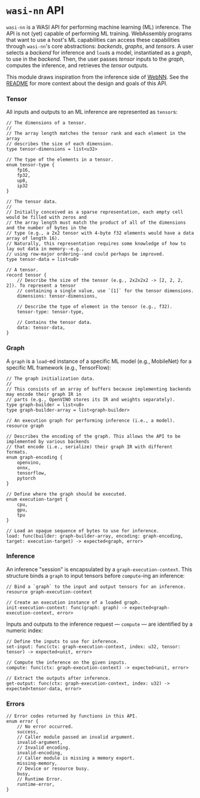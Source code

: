 # `wasi-nn` API

`wasi-nn` is a WASI API for performing machine learning (ML) inference. The API is not (yet) capable
of performing ML training. WebAssembly programs that want to use a host's ML capabilities can access
these capabilities through `wasi-nn`'s core abstractions: _backends_, _graphs_, and _tensors_. A
user selects a _backend_ for inference and `load`s a model, instantiated as a _graph_, to use in the
_backend_. Then, the user passes _tensor_ inputs to the _graph_, computes the inference, and
retrieves the _tensor_ outputs.

This module draws inspiration from the inference side of
[WebNN](https://webmachinelearning.github.io/webnn/#api). See the
[README](https://github.com/WebAssembly/wasi-nn/blob/main/README.md) for more context about the
design and goals of this API.

### Tensor

All inputs and outputs to an ML inference are represented as `tensor`s:

```wit
// The dimensions of a tensor.
//
// The array length matches the tensor rank and each element in the array
// describes the size of each dimension.
type tensor-dimensions = list<u32>

// The type of the elements in a tensor.
enum tensor-type {
    fp16,
    fp32,
    up8,
    ip32
}

// The tensor data.
//
// Initially conceived as a sparse representation, each empty cell would be filled with zeros and
// the array length must match the product of all of the dimensions and the number of bytes in the
// type (e.g., a 2x2 tensor with 4-byte f32 elements would have a data array of length 16).
// Naturally, this representation requires some knowledge of how to lay out data in memory--e.g.,
// using row-major ordering--and could perhaps be improved.
type tensor-data = list<u8>

// A tensor.
record tensor {
    // Describe the size of the tensor (e.g., 2x2x2x2 -> [2, 2, 2, 2]). To represent a tensor
    // containing a single value, use `[1]` for the tensor dimensions.
    dimensions: tensor-dimensions,

    // Describe the type of element in the tensor (e.g., f32).
    tensor-type: tensor-type,

    // Contains the tensor data.
    data: tensor-data,
}
```

### Graph

A `graph` is a `load`-ed instance of a specific ML model (e.g., MobileNet) for a specific ML
framework (e.g., TensorFlow):

```wit
// The graph initialization data.
//
// This consists of an array of buffers because implementing backends may encode their graph IR in
// parts (e.g., OpenVINO stores its IR and weights separately).
type graph-builder = list<u8>
type graph-builder-array = list<graph-builder>

// An execution graph for performing inference (i.e., a model).
resource graph

// Describes the encoding of the graph. This allows the API to be implemented by various backends
// that encode (i.e., serialize) their graph IR with different formats.
enum graph-encoding {
    openvino,
    onnx,
    tensorflow,
    pytorch
}

// Define where the graph should be executed.
enum execution-target {
    cpu,
    gpu,
    tpu
}

// Load an opaque sequence of bytes to use for inference.
load: func(builder: graph-builder-array, encoding: graph-encoding, target: execution-target) -> expected<graph, error>
```

### Inference

An inference "session" is encapsulated by a `graph-execution-context`. This structure binds a
`graph` to input tensors before `compute`-ing an inference:

```wit
// Bind a `graph` to the input and output tensors for an inference.
resource graph-execution-context

// Create an execution instance of a loaded graph.
init-execution-context: func(graph: graph) -> expected<graph-execution-context, error>
```

Inputs and outputs to the inference request &mdash; `compute` &mdash; are identified by a numeric
index:

```wit
// Define the inputs to use for inference.
set-input: func(ctx: graph-execution-context, index: u32, tensor: tensor) -> expected<unit, error>

// Compute the inference on the given inputs.
compute: func(ctx: graph-execution-context) -> expected<unit, error>

// Extract the outputs after inference.
get-output: func(ctx: graph-execution-context, index: u32) -> expected<tensor-data, error>
```

### Errors

```wit
// Error codes returned by functions in this API.
enum error {
    // No error occurred.
    success,
    // Caller module passed an invalid argument.
    invalid-argument,
    // Invalid encoding.
    invalid-encoding,
    // Caller module is missing a memory export.
    missing-memory,
    // Device or resource busy.
    busy,
    // Runtime Error.
    runtime-error,
}
```
